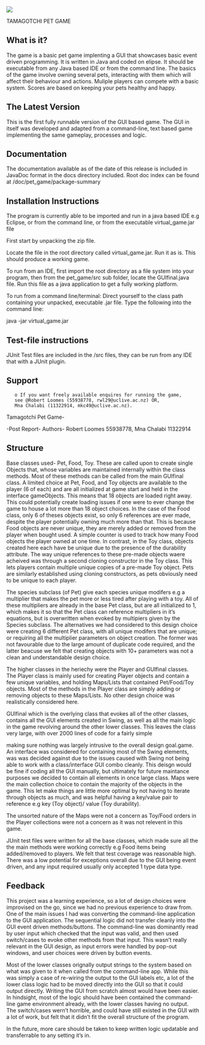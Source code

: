   <img src='https://github.com/R055A/ComputerGraphicsAssignmentTwo/blob/master/ScreenShot.png'>
  
  TAMAGOTCHI PET GAME
           
  What is it?
  -----------
  
  The game is a basic pet game implenting a GUI that showcases
  basic event driven programming. It is written in Java and coded
  on elipse. It should be executable from any Java based IDE
  or from the command line. The basics of the game involve owning
  several pets, interacting with them which will affect their
  behaviour and actions. Muliple players can compete with a basic 
  system. Scores are based on keeping your pets healthy and happy.
  
  The Latest Version
  ------------------
  
  This is the first fully runnable version of the GUI based game.
  The GUI in itself was developed and adapted from a command-line,
  text based game implementing the same gameplay, processes and logic.
  
  Documentation
  -------------

  The documentation available as of the date of this release is
  included in JavaDoc format in the docs directory included. Root
  doc index can be found at /doc/pet_game/package-summary
  
  Installation Instructions
  -------------------------

  The program is currently able to be imported and run in a 
  java based IDE e.g Eclipse, or from the command line, or from
  the executable virtual_game.jar file
  
  First start by unpacking the zip file. 
  
  Locate the file in the root directory called virtual_game.jar.
  Run it as is. This should produce a working game.
  
  To run from an IDE, first import the root directory as a file system into your program,
  then from the pet_game/src sub folder, locate the GUIfinal.java file. Run this 
  file as a java application to get a fully working platform.
  
  To run from a command line/terminal:
  Direct yourself to the class path containing your unpacked, executable
  .jar file. Type the following into the command line:
  
  java -jar virtual_game.jar

  Test-file instructions
  ----------------------
 JUnit Test files are included in the /src files,
 they can be run from any IDE that with a JUnit plugin.
  
  Support
  -------
  
       o If you want freely available enquires for running the game,
       see @Robert Loomes (55938778, rwl29@uclive.ac.nz) OR,
       Mna Chalabi (11322914, mkc49@uclive.ac.nz).
       
Tamagotchi Pet Game-

  -Post Report-
Authors- Robert Loomes 55938778,
         Mna Chalabi 11322914
         
Structure
---------
Base classes used- Pet, Food, Toy. These are called upon to create single Objects that, whose
variables are maintained internally within the class methods. Most of these methods can be called
from the main GUIfinal class.
A limited choice at Pet, Food, and Toy objects are available to the player (6 of each) and are all
initialized at game start and held in the interface gameObjects. This means that 18 objects are
loaded right away. This could potentially create loading issues if one were to ever change the game
to house a lot more than 18 object choices.
In the case of the Food class, only 6 of theses objects exist, so only 6 references are ever made,
despite the player potentially owning much more than that. This is because Food objects are never
unique, they are merely added or removed from the player when bought used. A simple counter is
used to track how many Food objects the player owned at one time.
In contrast, in the Toy class, objects created here each have be unique due to the presence of the
durability attribute. The way unique references to these pre-made objects waere acheived was
through a second cloning constructor in the Toy class. This lets players contain multiple unique
copies of a pre-made Toy object.
Pets are similarly established using cloning constructors, as pets obviously need to be unique to
each player.

The species subclass (of Pet) give each species unique modifers e.g a multiplier that makes the pet
more or less tired after playing with a toy. All of these multipliers are already in the base Pet class,
but are all initialized to 1, which makes it so that the Pet class can reference multipliers in it’s
equations, but is overwritten when evoked by multipiers given by the Species subclass.
The alternatives we had considered to this design choice were creating 6 different Pet class, with
all unique modifers that are unique; or requiring all the multiplier parameters on object creation.
The former was not favourable due to the large amount of duplicate code required, and the latter
beacuse we felt that creating objects with 10+ parameters was not a clean and understandable
design choice.

The higher classes in the heriechy were the Player and GUIfinal classes.
The Player class is mainly used for creating Player objects and contain a few unique variables,
and holding Maps/Lists that contained Pet/Food/Toy objects. Most of the methods in the Player
class are simply adding or removing objects to these Maps/Lists.
No other design choice was realistically considered here.

GUIfinal which is the overlying class that evokes all of the other classes, contains all the GUI
elements created in Swing, as well as all the main logic in the game revolving around the other
lower classes. This leaves the class very large, with over 2000 lines of code for a fairly simple

making sure nothing was largely intrusive to the overall design goal.game. An interface was considered for containing most of the Swing elements, was was decided
against due to the issues caused with Swing not being able to work with a class/interface GUI
combo cleanly. This deisgn would be fine if coding all the GUI manually, but ultimately for future
maintance purposes we decided to contain all elements in once large class. Maps were the main
collection choice to contain the majority of the objects in the game. This let make things are little
more optimal by not having to iterate through objects as much, and was helpful having a key/value
pair to reference e.g key (Toy object)/ value (Toy durability).

The unsorted nature of the Maps were not a concern as Toy/Food orders in the Player collections
were not a concern as it was not relevent in this game.

JUnit test files were written for all the base classes, which made sure all the the main methods were
working correctly e.g Food items being added/removed to players.
We felt that test coverage was reasonable high. There was a low potential for exceptions overall due
to the GUI being event driven, and any input required usually only accepted 1 type data type.

Feedback
--------
This project was a learning experience, so a lot of design choices were improvised on the go, since
we had no previous experience to draw from.
One of the main issues I had was converting the command-line application to the GUI
application. The sequential logic did not transfer cleanly into the GUI event driven
methods/buttons. The command-line was dominantly read by user input which checked that the
input was valid, and then used switch/cases to evoke other methods from that input. This wasn’t
really relevant in the GUI design, as input errors were handled by pop-out windows, and user
choices were driven by button events.

Most of the lower classes orignally output strings to the system based on what was given to it
when called from the command-line app. While this was simply a case of re-wiring the output to the
GUI labels etc, a lot of the lower class logic had to be moved directly into the GUI so that it could
output directly.
Writing the GUI from scratch almost would have been easier.
In hindsight, most of the logic should have been contained the command-line game environment
already, with the lower classes having no output. The switch/cases wern’t horrible, and could have
still existed in the GUI with a lot of work, but felt that it didn’t fit the overall structure of the
program.

In the future, more care should be taken to keep written logic updatable and transferrable to any
setting it’s in.
